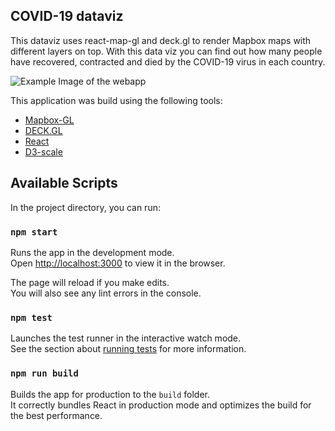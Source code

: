 
## COVID-19 dataviz

This dataviz uses react-map-gl and deck.gl to render Mapbox maps with different layers on top. With this data viz you can find out how many people have recovered, contracted and died by the COVID-19 virus in each country.

![Example Image of the webapp](https://i.imgur.com/zDmtFHD.png)

This application was build using the following tools:
- [Mapbox-GL](https://github.com/mapbox/mapbox-gl-js)
- [DECK.GL](https://deck.gl/#/e)
- [React](https://github.com/facebook/react)
- [D3-scale](https://github.com/d3/d3-scale)
## Available Scripts

In the project directory, you can run:

### `npm start`

Runs the app in the development mode.<br>
Open [http://localhost:3000](http://localhost:3000) to view it in the browser.

The page will reload if you make edits.<br>
You will also see any lint errors in the console.

### `npm test`

Launches the test runner in the interactive watch mode.<br>
See the section about [running tests](https://facebook.github.io/create-react-app/docs/running-tests) for more information.

### `npm run build`

Builds the app for production to the `build` folder.<br>
It correctly bundles React in production mode and optimizes the build for the best performance.
